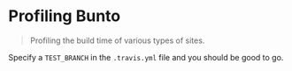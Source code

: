 # Profiling Bunto

> Profiling the build time of various types of sites.

Specify a `TEST_BRANCH` in the `.travis.yml` file and you should be good to go.

